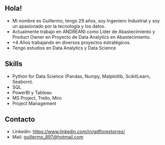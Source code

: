 ## Hola!
* Mi nombre es Guillermo, tengo 29 años, soy Ingeniero Industrial y soy un apasionado por la tecnología y los datos.
* Actualmente trabajo en ANDREANI como Líder de Abastecimiento y Product Owner en Proyecto de Data Analytics en Abastecimiento.
* +4 Años trabajando en diversos proyectos estratégicos.
* Tengo estudios en Data Analytics y Data Science

## Skills
* Python for Data Science (Pandas, Numpy, Matplotlib, ScikitLearn, Seaborn).
* SQL
* PowerBI y Tableau
* MS Project, Trello, Miro
* Project Management

## Contacto
* Linkedin: https://www.linkedin.com/in/gdflorestorres/
* Mail: guillermo_897@hotmail.com
